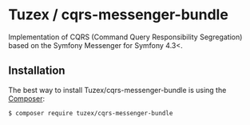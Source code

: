 # Tuzex / cqrs-messenger-bundle

Implementation of CQRS (Command Query Responsibility Segregation) based on the Symfony Messenger for Symfony 4.3&lt;.

Installation
------------

The best way to install Tuzex/cqrs-messenger-bundle is using the [Composer](http://getcomposer.org/):

```sh
$ composer require tuzex/cqrs-messenger-bundle
```
